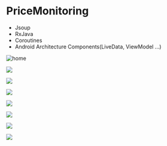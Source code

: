 # PriceMonitoring

* Jsoup 
* RxJava
* Coroutines
* Android Architecture Components(LiveData, ViewModel ...)

![home](https://trello.com/1/cards/5e9302b99ce16c341f2b42b2/attachments/5e9302ed70ef0541112d8f51/previews/download?backingUrl=https%3A%2F%2Ftrello-attachments.s3.amazonaws.com%2F5e9302b99ce16c341f2b42b2%2F1080x2340%2F8ec04917c70161048984ebf514569665%2FScreenshot_2020-04-12-14-50-25-647_com.gmail.pricemonitoring.jpg)

![](https://trello.com/1/cards/5e9302b99ce16c341f2b42b2/attachments/5e9302e15c2a766012e08f41/previews/download?backingUrl=https%3A%2F%2Ftrello-attachments.s3.amazonaws.com%2F5e9302b99ce16c341f2b42b2%2F1080x2340%2Fde6411bbbbe57e257f099c4c2f8bef1d%2FScreenshot_2020-04-12-14-53-12-945_com.gmail.pricemonitoring.jpg)

![](https://trello.com/1/cards/5e9302b99ce16c341f2b42b2/attachments/5e9302e0e7ded9737b9adc78/previews/download?backingUrl=https%3A%2F%2Ftrello-attachments.s3.amazonaws.com%2F5e9302b99ce16c341f2b42b2%2F1080x2340%2F2b9bbc6637c71bece8eeac81fce5b308%2FScreenshot_2020-04-12-14-53-04-732_com.gmail.pricemonitoring.jpg)

![](https://trello.com/1/cards/5e9302b99ce16c341f2b42b2/attachments/5e9302de3509843efe87ada4/previews/download?backingUrl=https%3A%2F%2Ftrello-attachments.s3.amazonaws.com%2F5e9302b99ce16c341f2b42b2%2F1080x2340%2F5e41cdcefe8f9183659118d91fd81fea%2FScreenshot_2020-04-12-14-53-31-540_android.jpg)

![](https://trello.com/1/cards/5e9302b99ce16c341f2b42b2/attachments/5e9302dcc53a4076536f3a44/previews/download?backingUrl=https%3A%2F%2Ftrello-attachments.s3.amazonaws.com%2F5e9302b99ce16c341f2b42b2%2F1080x2340%2F107fd6c64a767ac7eb0c36f219326da5%2FScreenshot_2020-04-12-14-54-01-768_com.gmail.pricemonitoring.jpg)

![](https://trello.com/1/cards/5e9302b99ce16c341f2b42b2/attachments/5e9302da50affb475e3e0ad5/previews/download?backingUrl=https%3A%2F%2Ftrello-attachments.s3.amazonaws.com%2F5e9302b99ce16c341f2b42b2%2F1080x2340%2F17ce711e84ccb01b10ea33b71893cc42%2FScreenshot_2020-04-12-14-53-45-131_com.gmail.pricemonitoring.jpg)

![](https://trello.com/1/cards/5e9302b99ce16c341f2b42b2/attachments/5e9302d8935eb25fe6977e2d/previews/download?backingUrl=https%3A%2F%2Ftrello-attachments.s3.amazonaws.com%2F5e9302b99ce16c341f2b42b2%2F1080x2340%2F8a378cd589dc2ba2c5e7a92db79003cd%2FScreenshot_2020-04-12-14-52-36-090_com.gmail.pricemonitoring.jpg)

![](https://trello.com/1/cards/5e9302b99ce16c341f2b42b2/attachments/5e9302d6cddfab2a3db8be16/previews/download?backingUrl=https%3A%2F%2Ftrello-attachments.s3.amazonaws.com%2F5e9302b99ce16c341f2b42b2%2F1080x2340%2F97dcc117aa63d805674d91c987596c20%2FScreenshot_2020-04-12-14-52-05-106_com.gmail.pricemonitoring.jpg)
